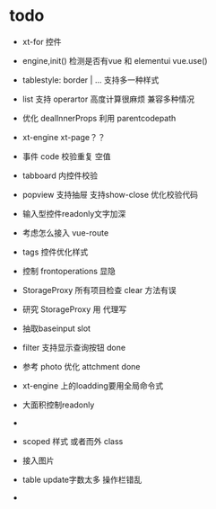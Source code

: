 # todo

+ xt-for 控件
+ engine,init()  检测是否有vue 和 elementui vue.use()
+ tablestyle: border | ... 支持多一种样式
+ list 支持 operartor 高度计算很麻烦 兼容多种情况
+ 优化 dealInnerProps 利用 parentcodepath
+ xt-engine xt-page？？
+ 事件 code 校验重复 空值
+ tabboard 内控件校验
+ popview 支持抽屉 支持show-close 优化校验代码
+ 输入型控件readonly文字加深
+ 考虑怎么接入 vue-route
+ tags 控件优化样式
+ 控制 frontoperations 显隐
+ StorageProxy 所有项目检查 clear 方法有误
+ 研究 StorageProxy 用 代理写
+ 抽取baseinput slot
+ filter 支持显示查询按钮 done
+ 参考 photo 优化 attchment done
+ xt-engine 上的loadding要用全局命令式
+ 大面积控制readonly
+ 



+ scoped 样式 或者而外 class
+ 接入图片
+ table update字数太多 操作栏错乱
+ 
